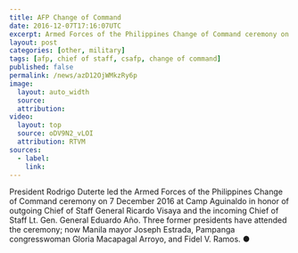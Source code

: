 ```yaml
---
title: AFP Change of Command
date: 2016-12-07T17:16:07UTC
excerpt: Armed Forces of the Philippines Change of Command ceremony on 7 December 2016 at Camp Aguinaldo in honor of outgoing Chief of Staff General Ricardo Visaya and the incoming Chief of Staff Lt. Gen. General Eduardo Año.
layout: post
categories: [other, military]
tags: [afp, chief of staff, csafp, change of command]
published: false
permalink: /news/azD12OjWMkzRy6p
image:
  layout: auto_width
  source: 
  attribution: 
video:
  layout: top
  source: oDV9N2_vLOI
  attribution: RTVM
sources:
  - label:
    link:
---
```


President Rodrigo Duterte led the Armed Forces of the Philippines Change of Command ceremony on 7 December 2016 at Camp Aguinaldo in honor of outgoing Chief of Staff General Ricardo Visaya and the incoming Chief of Staff Lt. Gen. General Eduardo Año.
Three former presidents have attended the ceremony; now Manila mayor Joseph Estrada, Pampanga congresswoman Gloria Macapagal Arroyo, and Fidel V. Ramos.
&#x25cf;
